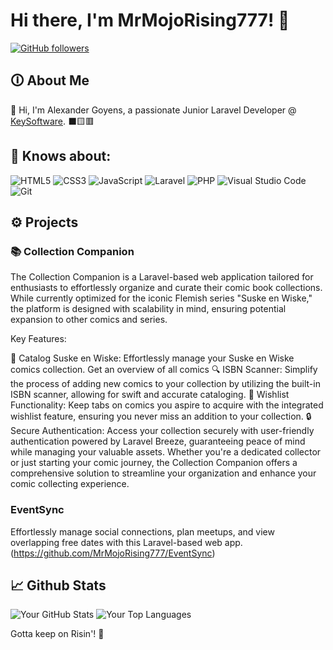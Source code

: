 # Hi there, I'm MrMojoRising777! 👋
[![GitHub followers](https://img.shields.io/github/followers/MrMojoRising777?label=Follow&style=social)](https://github.com/MrMojoRising777)

## 🛈 About Me

👋 Hi, I'm Alexander Goyens, a passionate Junior Laravel Developer @ <a href="https://keysoftware.nl" target="blank">KeySoftware</a>.
⬛🟨🟥

## 🧠 Knows about:

<img src="https://img.shields.io/badge/html5-%23E34F26.svg?style=for-the-badge&amp;logo=html5&amp;logoColor=white" alt="HTML5"> <img src="https://img.shields.io/badge/css3-%231572B6.svg?style=for-the-badge&amp;logo=css3&amp;logoColor=white" alt="CSS3"> <img src="https://img.shields.io/badge/javascript-%23323330.svg?style=for-the-badge&amp;logo=javascript&amp;logoColor=%23F7DF1E" alt="JavaScript"> <img src="https://img.shields.io/badge/laravel-%23FF2D20.svg?style=for-the-badge&amp;logo=laravel&amp;logoColor=white" alt="Laravel"> <img src="https://img.shields.io/badge/php-%23777BB4.svg?style=for-the-badge&amp;logo=php&amp;logoColor=white" alt="PHP"> <img src="https://img.shields.io/badge/visualstudiocode-%23007ACC.svg?style=for-the-badge&amp;logo=visual-studio-code&amp;logoColor=white" alt="Visual Studio Code"> <img src="https://img.shields.io/badge/git-%23F05033.svg?style=for-the-badge&amp;logo=git&amp;logoColor=white" alt="Git">

## ⚙️ Projects

### 📚 Collection Companion

The Collection Companion is a Laravel-based web application tailored for enthusiasts to effortlessly organize and curate their comic book collections. While currently optimized for the iconic Flemish series "Suske en Wiske," the platform is designed with scalability in mind, ensuring potential expansion to other comics and series.

Key Features:

📖 Catalog Suske en Wiske: Effortlessly manage your Suske en Wiske comics collection. Get an overview of all comics
🔍 ISBN Scanner: Simplify the process of adding new comics to your collection by utilizing the built-in ISBN scanner, allowing for swift and accurate cataloging.
📝 Wishlist Functionality: Keep tabs on comics you aspire to acquire with the integrated wishlist feature, ensuring you never miss an addition to your collection.
🔒 Secure Authentication: Access your collection securely with user-friendly authentication powered by Laravel Breeze, guaranteeing peace of mind while managing your valuable assets.
Whether you're a dedicated collector or just starting your comic journey, the Collection Companion offers a comprehensive solution to streamline your organization and enhance your comic collecting experience.

### EventSync
Effortlessly manage social connections, plan meetups, and view overlapping free dates with this Laravel-based web app.
(https://github.com/MrMojoRising777/EventSync)


## 📈 Github Stats

![Your GitHub Stats](https://github-readme-stats.vercel.app/api?username=MrMojoRising777&show_icons=true&hide=issues,contribs&theme=radical) ![Your Top Languages](https://github-readme-stats.vercel.app/api/top-langs/?username=MrMojoRising777&layout=compact&theme=radical)

Gotta keep on Risin'! 🚀
